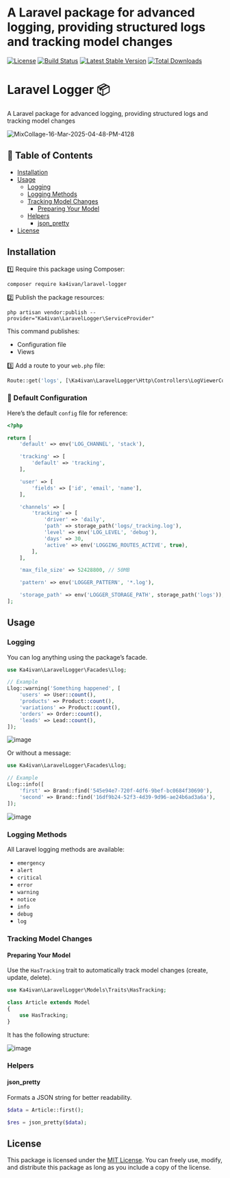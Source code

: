 # A Laravel package for advanced logging, providing structured logs and tracking model changes

[![License](https://img.shields.io/packagist/l/ka4ivan/laravel-logger.svg?style=for-the-badge)](https://packagist.org/packages/ka4ivan/laravel-logger)
[![Build Status](https://img.shields.io/github/stars/ka4ivan/laravel-logger.svg?style=for-the-badge)](https://github.com/ka4ivan/laravel-logger)
[![Latest Stable Version](https://img.shields.io/packagist/v/ka4ivan/laravel-logger.svg?style=for-the-badge)](https://packagist.org/packages/ka4ivan/laravel-logger)
[![Total Downloads](https://img.shields.io/packagist/dt/ka4ivan/laravel-logger.svg?style=for-the-badge)](https://packagist.org/packages/ka4ivan/laravel-logger)

# Laravel Logger 📦
A Laravel package for advanced logging, providing structured logs and tracking model changes

![MixCollage-16-Mar-2025-04-48-PM-4128](https://github.com/user-attachments/assets/de2c0678-820a-4794-bb31-a036da619665)

## 📖 Table of Contents
- [Installation](#installation)
- [Usage](#usage)
    - [Logging](#logging)
    - [Logging Methods](#logging-methods)
    - [Tracking Model Changes](#tracking-model-changes)
        - [Preparing Your Model](#preparing-your-model)
    - [Helpers](#helpers)
        - [json_pretty](#json_pretty)
- [License](#license)

## Installation

1️⃣ Require this package using Composer:  
```shell  
composer require ka4ivan/laravel-logger  
```

2️⃣ Publish the package resources:  
```shell  
php artisan vendor:publish --provider="Ka4ivan\LaravelLogger\ServiceProvider"  
```

This command publishes:
- Configuration file
- Views

3️⃣ Add a route to your `web.php` file:  
```php  
Route::get('logs', [\Ka4ivan\LaravelLogger\Http\Controllers\LogViewerController::class, 'index'])->name('logs');  
```

### 🔧 Default Configuration

Here’s the default `config` file for reference:  
```php
<?php  

return [  
    'default' => env('LOG_CHANNEL', 'stack'),  

    'tracking' => [  
        'default' => 'tracking',  
    ],  

    'user' => [  
        'fields' => ['id', 'email', 'name'],  
    ],  

    'channels' => [  
        'tracking' => [  
            'driver' => 'daily',  
            'path' => storage_path('logs/_tracking.log'),  
            'level' => env('LOG_LEVEL', 'debug'),  
            'days' => 30,  
            'active' => env('LOGGING_ROUTES_ACTIVE', true),  
        ],  
    ],  

    'max_file_size' => 52428800, // 50MB  

    'pattern' => env('LOGGER_PATTERN', '*.log'),  

    'storage_path' => env('LOGGER_STORAGE_PATH', storage_path('logs')),  
];  
```  

## Usage

### Logging

You can log anything using the package’s facade.  

```php  
use Ka4ivan\LaravelLogger\Facades\Llog;  

// Example  
Llog::warning('Something happened', [  
    'users' => User::count(),  
    'products' => Product::count(),  
    'variations' => Product::count(),  
    'orders' => Order::count(),  
    'leads' => Lead::count(),  
]);  
```  

![image](https://github.com/user-attachments/assets/06133276-fd7b-4516-a156-9f5a7ea945d6)

Or without a message:
```php
use Ka4ivan\LaravelLogger\Facades\Llog;  

// Example  
Llog::info([  
    'first' => Brand::find('545e94e7-720f-4df6-9bef-bc0684f30690'),  
    'second' => Brand::find('16df9b24-52f3-4d39-9d96-ae24b6ad3a6a'),  
]);  
```
![image](https://github.com/user-attachments/assets/44701f42-683c-4711-9308-bce4f3592f77)

### Logging Methods

All Laravel logging methods are available:  
- `emergency`  
- `alert`  
- `critical`  
- `error`  
- `warning`  
- `notice`  
- `info`  
- `debug`  
- `log`  

### Tracking Model Changes

#### Preparing Your Model

Use the `HasTracking` trait to automatically track model changes (create, update, delete).  

```php  
use Ka4ivan\LaravelLogger\Models\Traits\HasTracking;  

class Article extends Model  
{  
    use HasTracking;  
}  
```  
It has the following structure:

![image](https://github.com/user-attachments/assets/72429916-bd85-4ec2-90cf-1f8960e5b1f3)

### Helpers

#### json_pretty

Formats a JSON string for better readability.  

```php  
$data = Article::first();  

$res = json_pretty($data);  
```  

## License

This package is licensed under the [MIT License](https://opensource.org/licenses/MIT). You can freely use, modify, and distribute this package as long as you include a copy of the license.  
